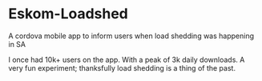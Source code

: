 # Eskom-Loadshed
A cordova mobile app to inform users when load shedding was happening in SA

I once had 10k+ users on the app.
With a peak of 3k daily downloads.
A very fun experiment; thanksfully load shedding is a thing of the past.
